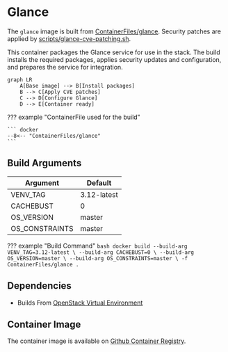 # Glance

The `glance` image is built from [ContainerFiles/glance](https://github.com/rackerlabs/genestack-images/blob/main/ContainerFiles/glance). Security patches are applied by [scripts/glance-cve-patching.sh](https://github.com/rackerlabs/genestack-images/blob/main/scripts/glance-cve-patching.sh).

This container packages the Glance service for use in the stack. The build installs the required packages, applies security updates and configuration, and prepares the service for integration.

``` mermaid
graph LR
    A[Base image] --> B[Install packages]
    B --> C[Apply CVE patches]
    C --> D[Configure Glance]
    D --> E[Container ready]
```

??? example "ContainerFile used for the build"

    ``` docker
    --8<-- "ContainerFiles/glance"
    ```

## Build Arguments

| Argument | Default |
| --- | --- |
| VENV_TAG | 3.12-latest |
| CACHEBUST | 0 |
| OS_VERSION | master |
| OS_CONSTRAINTS | master |

??? example "Build Command"
    ```bash
    docker build
    --build-arg VENV_TAG=3.12-latest \
    --build-arg CACHEBUST=0 \
    --build-arg OS_VERSION=master \
    --build-arg OS_CONSTRAINTS=master \
    -f ContainerFiles/glance .
    ```

## Dependencies

- Builds From [OpenStack Virtual Environment](openstack-venv.md)

## Container Image

The container image is available on [Github Container Registry](https://github.com/rackerlabs/genestack-images/pkgs/container/genestack-images%2Fglance).
